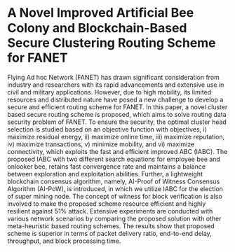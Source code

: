 # A Novel Improved Artiﬁcial Bee Colony and Blockchain-Based Secure Clustering Routing Scheme for FANET 
Flying Ad hoc Network (FANET) has drawn significant consideration from industry and researchers with its
rapid advancements and extensive use in civil and military
applications. However, due to high mobility, its limited resources
and distributed nature have posed a new challenge to develop
a secure and efficient routing scheme for FANET. In this paper,
a novel cluster based secure routing scheme is proposed, which
aims to solve routing data security problem of FANET. To ensure
the security, the optimal cluster head selection is studied based
on an objective function with objectives, i) maximize residual
energy, ii) maximize online time, iii) maximize reputation, iv)
maximize transactions, v) minimize mobility, and vi) maximize
connectivity, which exploits the fast and efficient improved ABC
(IABC). The proposed IABC with two different search equations
for employee bee and onlooker bee, retains fast convergence rate
and maintains a balance between exploration and exploitation
abilities. Further, a lightweight blockchain consensus algorithm,
namely, AI-Proof of Witness Consensus Algorithm (AI-PoW), is
introduced, in which we utilize IABC for the election of super
mining node. The concept of witness for block verification is
also involved to make the proposed scheme resource efficient
and highly resilient against 51% attack. Extensive experiments
are conducted with various network scenarios by comparing
the proposed solution with other meta-heuristic based routing
schemes. The results show that proposed scheme is superior in
terms of packet delivery ratio, end-to-end delay, throughput, and
block processing time.
